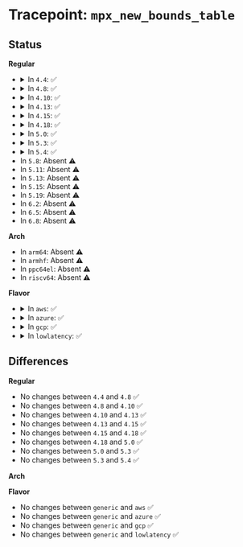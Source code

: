 # Tracepoint: <code>mpx_new_bounds_table</code>

## Status
<b>Regular</b>
<ul>
<li>
<details>
<summary>In <code>4.4</code>: ✅</summary>

Event:

```c
struct trace_event_raw_mpx_new_bounds_table {
    struct trace_entry ent;
    long unsigned int table_vaddr;
    char __data[0];
};
```
Function:

```c
void trace_event_raw_event_mpx_new_bounds_table(void *__data, long unsigned int table_vaddr);
```
</details>
</li>
<li>
<details>
<summary>In <code>4.8</code>: ✅</summary>

Event:

```c
struct trace_event_raw_mpx_new_bounds_table {
    struct trace_entry ent;
    long unsigned int table_vaddr;
    char __data[0];
};
```
Function:

```c
void trace_event_raw_event_mpx_new_bounds_table(void *__data, long unsigned int table_vaddr);
```
</details>
</li>
<li>
<details>
<summary>In <code>4.10</code>: ✅</summary>

Event:

```c
struct trace_event_raw_mpx_new_bounds_table {
    struct trace_entry ent;
    long unsigned int table_vaddr;
    char __data[0];
};
```
Function:

```c
void trace_event_raw_event_mpx_new_bounds_table(void *__data, long unsigned int table_vaddr);
```
</details>
</li>
<li>
<details>
<summary>In <code>4.13</code>: ✅</summary>

Event:

```c
struct trace_event_raw_mpx_new_bounds_table {
    struct trace_entry ent;
    long unsigned int table_vaddr;
    char __data[0];
};
```
Function:

```c
void trace_event_raw_event_mpx_new_bounds_table(void *__data, long unsigned int table_vaddr);
```
</details>
</li>
<li>
<details>
<summary>In <code>4.15</code>: ✅</summary>

Event:

```c
struct trace_event_raw_mpx_new_bounds_table {
    struct trace_entry ent;
    long unsigned int table_vaddr;
    char __data[0];
};
```
Function:

```c
void trace_event_raw_event_mpx_new_bounds_table(void *__data, long unsigned int table_vaddr);
```
</details>
</li>
<li>
<details>
<summary>In <code>4.18</code>: ✅</summary>

Event:

```c
struct trace_event_raw_mpx_new_bounds_table {
    struct trace_entry ent;
    long unsigned int table_vaddr;
    char __data[0];
};
```
Function:

```c
void trace_event_raw_event_mpx_new_bounds_table(void *__data, long unsigned int table_vaddr);
```
</details>
</li>
<li>
<details>
<summary>In <code>5.0</code>: ✅</summary>

Event:

```c
struct trace_event_raw_mpx_new_bounds_table {
    struct trace_entry ent;
    long unsigned int table_vaddr;
    char __data[0];
};
```
Function:

```c
void trace_event_raw_event_mpx_new_bounds_table(void *__data, long unsigned int table_vaddr);
```
</details>
</li>
<li>
<details>
<summary>In <code>5.3</code>: ✅</summary>

Event:

```c
struct trace_event_raw_mpx_new_bounds_table {
    struct trace_entry ent;
    long unsigned int table_vaddr;
    char __data[0];
};
```
Function:

```c
void trace_event_raw_event_mpx_new_bounds_table(void *__data, long unsigned int table_vaddr);
```
</details>
</li>
<li>
<details>
<summary>In <code>5.4</code>: ✅</summary>

Event:

```c
struct trace_event_raw_mpx_new_bounds_table {
    struct trace_entry ent;
    long unsigned int table_vaddr;
    char __data[0];
};
```
Function:

```c
void trace_event_raw_event_mpx_new_bounds_table(void *__data, long unsigned int table_vaddr);
```
</details>
</li>
<li>
In <code>5.8</code>: Absent ⚠️
</li>
<li>
In <code>5.11</code>: Absent ⚠️
</li>
<li>
In <code>5.13</code>: Absent ⚠️
</li>
<li>
In <code>5.15</code>: Absent ⚠️
</li>
<li>
In <code>5.19</code>: Absent ⚠️
</li>
<li>
In <code>6.2</code>: Absent ⚠️
</li>
<li>
In <code>6.5</code>: Absent ⚠️
</li>
<li>
In <code>6.8</code>: Absent ⚠️
</li>
</ul>
<b>Arch</b>
<ul>
<li>
In <code>arm64</code>: Absent ⚠️
</li>
<li>
In <code>armhf</code>: Absent ⚠️
</li>
<li>
In <code>ppc64el</code>: Absent ⚠️
</li>
<li>
In <code>riscv64</code>: Absent ⚠️
</li>
</ul>
<b>Flavor</b>
<ul>
<li>
<details>
<summary>In <code>aws</code>: ✅</summary>

Event:

```c
struct trace_event_raw_mpx_new_bounds_table {
    struct trace_entry ent;
    long unsigned int table_vaddr;
    char __data[0];
};
```
Function:

```c
void trace_event_raw_event_mpx_new_bounds_table(void *__data, long unsigned int table_vaddr);
```
</details>
</li>
<li>
<details>
<summary>In <code>azure</code>: ✅</summary>

Event:

```c
struct trace_event_raw_mpx_new_bounds_table {
    struct trace_entry ent;
    long unsigned int table_vaddr;
    char __data[0];
};
```
Function:

```c
void trace_event_raw_event_mpx_new_bounds_table(void *__data, long unsigned int table_vaddr);
```
</details>
</li>
<li>
<details>
<summary>In <code>gcp</code>: ✅</summary>

Event:

```c
struct trace_event_raw_mpx_new_bounds_table {
    struct trace_entry ent;
    long unsigned int table_vaddr;
    char __data[0];
};
```
Function:

```c
void trace_event_raw_event_mpx_new_bounds_table(void *__data, long unsigned int table_vaddr);
```
</details>
</li>
<li>
<details>
<summary>In <code>lowlatency</code>: ✅</summary>

Event:

```c
struct trace_event_raw_mpx_new_bounds_table {
    struct trace_entry ent;
    long unsigned int table_vaddr;
    char __data[0];
};
```
Function:

```c
void trace_event_raw_event_mpx_new_bounds_table(void *__data, long unsigned int table_vaddr);
```
</details>
</li>
</ul>

## Differences
<b>Regular</b>
<ul>
<li>
No changes between <code>4.4</code> and <code>4.8</code> ✅
</li>
<li>
No changes between <code>4.8</code> and <code>4.10</code> ✅
</li>
<li>
No changes between <code>4.10</code> and <code>4.13</code> ✅
</li>
<li>
No changes between <code>4.13</code> and <code>4.15</code> ✅
</li>
<li>
No changes between <code>4.15</code> and <code>4.18</code> ✅
</li>
<li>
No changes between <code>4.18</code> and <code>5.0</code> ✅
</li>
<li>
No changes between <code>5.0</code> and <code>5.3</code> ✅
</li>
<li>
No changes between <code>5.3</code> and <code>5.4</code> ✅
</li>
</ul>
<b>Arch</b>
<ul>
</ul>
<b>Flavor</b>
<ul>
<li>
No changes between <code>generic</code> and <code>aws</code> ✅
</li>
<li>
No changes between <code>generic</code> and <code>azure</code> ✅
</li>
<li>
No changes between <code>generic</code> and <code>gcp</code> ✅
</li>
<li>
No changes between <code>generic</code> and <code>lowlatency</code> ✅
</li>
</ul>
